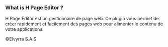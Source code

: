 ### What is H Page Editor ?

H Page Editor est un gestionnaire de page web. Ce plugin vous permet de créer rapidement et facilement des pages web pour alimenter le contenu de votre applications.

©Elvyrra S.A.S